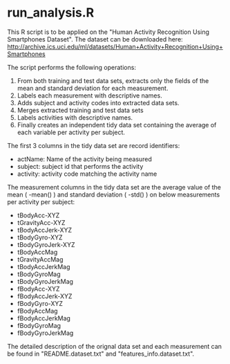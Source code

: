run_analysis.R
===================================================================================
This R script is to be applied on the "Human Activity Recognition Using Smartphones Dataset". The dataset can be downloaded here: http://archive.ics.uci.edu/ml/datasets/Human+Activity+Recognition+Using+Smartphones

The script performs the following operations:

  1. From both training and test data sets, extracts only the fields of the mean and standard deviation for each measurement.
  2. Labels each measurement with descriptive names.
  3. Adds subject and activity codes into extracted data sets.
  4. Merges extracted training and test data sets
  5. Labels activities with descriptive names.
  6. Finally creates an independent tidy data set containing the average of each variable per activity per subject.


The first 3 columns in the tidy data set are record identifiers:

 * actName: Name of the activity being measured
 * subject: subject id that performs the activity
 * activity: activity code matching the activity name

The measurement columns in the tidy data set are the average value of the mean ( -mean() ) and standard deviation ( -std() ) on below measurements per activity per subject:

 * tBodyAcc-XYZ
 * tGravityAcc-XYZ
 * tBodyAccJerk-XYZ
 * tBodyGyro-XYZ
 * tBodyGyroJerk-XYZ
 * tBodyAccMag
 * tGravityAccMag
 * tBodyAccJerkMag
 * tBodyGyroMag
 * tBodyGyroJerkMag
 * fBodyAcc-XYZ
 * fBodyAccJerk-XYZ
 * fBodyGyro-XYZ
 * fBodyAccMag
 * fBodyAccJerkMag
 * fBodyGyroMag
 * fBodyGyroJerkMag
 
The detailed description of the orignal data set and each measurement can be found in "README.dataset.txt" and "features_info.dataset.txt".
